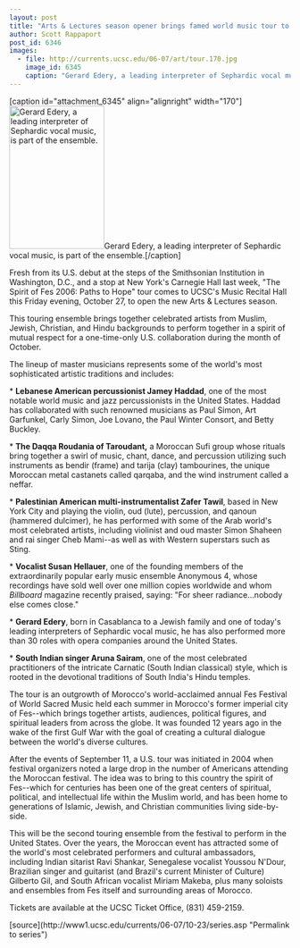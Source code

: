 ```yaml
---
layout: post
title: "Arts & Lectures season opener brings famed world music tour to UCSC"
author: Scott Rappaport 
post_id: 6346
images:
  - file: http://currents.ucsc.edu/06-07/art/tour.170.jpg
    image_id: 6345
    caption: "Gerard Edery, a leading interpreter of Sephardic vocal music, is part of the ensemble."
---
```


[caption id="attachment_6345" align="alignright" width="170"]<a href="http://localhost/mysite/wp-content/uploads/2006/10/tour.170.jpg"><img class="size-full wp-image-6345" src="http://localhost/mysite/wp-content/uploads/2006/10/tour.170.jpg" alt="Gerard Edery, a leading interpreter of Sephardic vocal music, is part of the ensemble." width="170" height="256" /></a>Gerard Edery, a leading interpreter of Sephardic vocal music, is part of the ensemble.[/caption]
<a name="content" id="content"></a>
<p>
  Fresh from its U.S. debut at the steps of the Smithsonian Institution in Washington, D.C., and a stop at New York's Carnegie Hall last week, "The Spirit of Fes 2006: Paths to Hope" tour comes to UCSC's Music Recital Hall this Friday evening, October 27, to open the new Arts &amp; Lectures season.
</p>
<p>
  This touring ensemble brings together celebrated artists from Muslim, Jewish, Christian, and Hindu backgrounds to perform together in a spirit of mutual respect for a one-time-only U.S. collaboration during the month of October.
</p>
<p>
  The lineup of master musicians represents some of the world's most sophisticated artistic traditions and includes:
</p>
<p>
  * <strong>Lebanese American percussionist Jamey Haddad</strong>, one of the most notable world music and jazz percussionists in the United States. Haddad has collaborated with such renowned musicians as Paul Simon, Art Garfunkel, Carly Simon, Joe Lovano, the Paul Winter Consort, and Betty Buckley.
</p>
<p>
  * <strong>The Daqqa Roudania of Taroudant,</strong> a Moroccan Sufi group whose rituals bring together a swirl of music, chant, dance, and percussion utilizing such instruments as bendir (frame) and tarija (clay) tambourines, the unique Moroccan metal castanets called qarqaba, and the wind instrument called a neffar.
</p>
<p>
  * <strong>Palestinian American multi-instrumentalist Zafer Tawil</strong>, based in New York City and playing the violin, oud (lute), percussion, and qanoun (hammered dulcimer), he has performed with some of the Arab world's most celebrated artists, including violinist and oud master Simon Shaheen and rai singer Cheb Mami--as well as with Western superstars such as Sting.
</p>
<p>
  * <strong>Vocalist Susan Hellauer</strong>, one of the founding members of the extraordinarily popular early music ensemble Anonymous 4, whose recordings have sold well over one million copies worldwide and whom <i>Billboard</i> magazine recently praised, saying: "For sheer radiance...nobody else comes close."
</p>
<p>
  * <strong>Gerard Edery</strong>, born in Casablanca to a Jewish family and one of today's leading interpreters of Sephardic vocal music, he has also performed more than 30 roles with opera companies around the United States.
</p>
<p>
  * <strong>South Indian singer Aruna Sairam</strong>, one of the most celebrated practitioners of the intricate Carnatic (South Indian classical) style, which is rooted in the devotional traditions of South India's Hindu temples.
</p>
<p>
  The tour is an outgrowth of Morocco's world-acclaimed annual Fes Festival of World Sacred Music held each summer in Morocco's former imperial city of Fes--which brings together artists, audiences, political figures, and spiritual leaders from across the globe. It was founded 12 years ago in the wake of the first Gulf War with the goal of creating a cultural dialogue between the world's diverse cultures.
</p>
<p>
  After the events of September 11, a U.S. tour was initiated in 2004 when festival organizers noted a large drop in the number of Americans attending the Moroccan festival. The idea was to bring to this country the spirit of Fes--which for centuries has been one of the great centers of spiritual, political, and intellectual life within the Muslim world, and has been home to generations of Islamic, Jewish, and Christian communities living side-by-side.
</p>
<p>
  This will be the second touring ensemble from the festival to perform in the United States. Over the years, the Moroccan event has attracted some of the world's most celebrated performers and cultural ambassadors, including Indian sitarist Ravi Shankar, Senegalese vocalist Youssou N'Dour, Brazilian singer and guitarist (and Brazil's current Minister of Culture) Gilberto Gil, and South African vocalist Miriam Makeba, plus many soloists and ensembles from Fes itself and surrounding areas of Morocco.
</p>
<p>
  Tickets are available at the UCSC Ticket Office, (831) 459-2159.<br>
</p>
[source](http://www1.ucsc.edu/currents/06-07/10-23/series.asp "Permalink to series")

